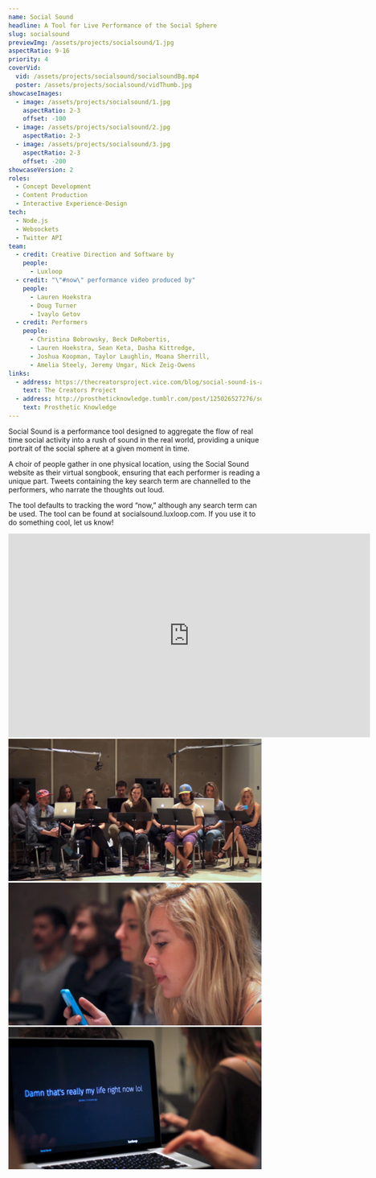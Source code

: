 ```yaml
---
name: Social Sound
headline: A Tool for Live Performance of the Social Sphere
slug: socialsound
previewImg: /assets/projects/socialsound/1.jpg
aspectRatio: 9-16
priority: 4
coverVid:
  vid: /assets/projects/socialsound/socialsoundBg.mp4
  poster: /assets/projects/socialsound/vidThumb.jpg
showcaseImages:
  - image: /assets/projects/socialsound/1.jpg
    aspectRatio: 2-3
    offset: -100
  - image: /assets/projects/socialsound/2.jpg
    aspectRatio: 2-3
  - image: /assets/projects/socialsound/3.jpg
    aspectRatio: 2-3
    offset: -200
showcaseVersion: 2
roles:
  - Concept Development
  - Content Production
  - Interactive Experience-Design
tech:
  - Node.js
  - Websockets
  - Twitter API
team:
  - credit: Creative Direction and Software by
    people:
      - Luxloop
  - credit: "\"#now\" performance video produced by"
    people:
      - Lauren Hoekstra
      - Doug Turner
      - Ivaylo Getov
  - credit: Performers
    people:
      - Christina Bobrowsky, Beck DeRobertis,
      - Lauren Hoekstra, Sean Keta, Dasha Kittredge,
      - Joshua Koopman, Taylor Laughlin, Moana Sherrill,
      - Amelia Steely, Jeremy Ungar, Nick Zeig-Owens
links:
  - address: https://thecreatorsproject.vice.com/blog/social-sound-is-a-tool-for-turning-twitter-into-live-sound-art
    text: The Creators Project
  - address: http://prostheticknowledge.tumblr.com/post/125026527276/social-sound-creative-project-by-luxloop-is-tool
    text: Prosthetic Knowledge
---
```



<p>
  Social Sound is a performance tool designed to aggregate the flow of real time social activity into a rush of sound in the real world, providing a unique portrait of the social sphere at a given moment in time.
</p>

<p>
  A choir of people gather in one physical location, using the Social Sound website as their virtual songbook, ensuring that each performer is reading a unique part. Tweets containing the key search term are channelled to the performers, who narrate the thoughts out loud.
</p>

<p>
  The tool defaults to tracking the word “now,” although any search term can be used. The tool can be found at socialsound.luxloop.com. If you use it to do something cool, let us know!
</p>

<div class="fitVid">
  <iframe src="http://player.vimeo.com/video/131315580?title=0&amp;byline=0&amp;portrait=0&amp;color=ffffff" width="720" height="405" frameborder="0" webkitallowfullscreen mozallowfullscreen allowfullscreen></iframe>
</div>

<img src="/assets/projects/socialsound/1.jpg">
<img src="/assets/projects/socialsound/2.jpg">
<img src="/assets/projects/socialsound/3.jpg">
